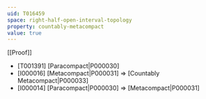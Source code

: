 ```yaml
---
uid: T016459
space: right-half-open-interval-topology
property: countably-metacompact
value: true
---
```

[[Proof]]

* [T001391] [Paracompact|P000030]
* [I000016] [Metacompact|P000031] => [Countably Metacompact|P000033]
* [I000014] [Paracompact|P000030] => [Metacompact|P000031]

